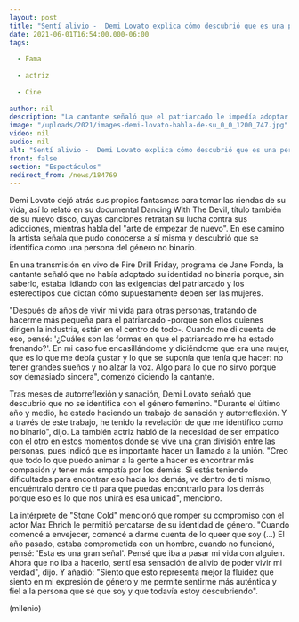 ```yaml
---
layout: post
title: "Sentí alivio -  Demi Lovato explica cómo descubrió que es una persona no binaria"
date: 2021-06-01T16:54:00.000-06:00
tags:
  
  - Fama
  
  - actriz
  
  - Cine
  
author: nil
description: "La cantante señaló que el patriarcado le impedía adoptar su identidad de género no binaria; dijo sentirse más auténtica y fiel a la persona que sé que soy. "
image: "/uploads/2021/images-demi-lovato-habla-de-su_0_0_1200_747.jpg"
video: nil
audio: nil
alt: "Sentí alivio -  Demi Lovato explica cómo descubrió que es una persona no binaria"
front: false
section: "Espectáculos"
redirect_from: /news/184769
---
```


Demi Lovato dejó atrás sus propios fantasmas para tomar las riendas de su vida, así lo relató en su documental Dancing With The Devil, título también de su nuevo disco, cuyas canciones retratan su lucha contra sus adicciones, mientras habla del "arte de empezar de nuevo". En ese camino la artista señala que pudo conocerse a sí misma y descubrió que se identifica como una persona del género no binario.  

En una transmisión en vivo de Fire Drill Friday, programa de Jane Fonda, la cantante señaló que no había adoptado su identidad no binaria porque, sin saberlo, estaba lidiando con las exigencias del patriarcado y los estereotipos que dictan cómo supuestamente deben ser las mujeres.  

"Después de años de vivir mi vida para otras personas, tratando de hacerme más pequeña para el patriarcado -porque son ellos quienes dirigen la industria, están en el centro de todo-. Cuando me di cuenta de eso, pensé: '¿Cuáles son las formas en que el patriarcado me ha estado frenando?'. En mi caso fue encasillándome y diciéndome que era una mujer, que es lo que me debía gustar y lo que se suponía que tenía que hacer: no tener grandes sueños y no alzar la voz. Algo para lo que no sirvo porque soy demasiado sincera", comenzó diciendo la cantante.  

Tras meses de autorreflexión y sanación, Demi Lovato señaló que descubrió que no se identifica con el género femenino. "Durante el último año y medio, he estado haciendo un trabajo de sanación y autorreflexión. Y a través de este trabajo, he tenido la revelación de que me identifico como no binario", dijo.  La también actriz habló de la necesidad de ser empático con el otro en estos momentos donde se vive una gran división entre las personas, pues indicó que es importante hacer un llamado a la unión.  "Creo que todo lo que puedo animar a la gente a hacer es encontrar más compasión y tener más empatía por los demás. Si estás teniendo dificultades para encontrar eso hacia los demás, ve dentro de ti mismo, encuéntralo dentro de ti para que puedas encontrarlo para los demás porque eso es lo que nos unirá es esa unidad", menciono.

La intérprete de "Stone Cold" mencionó que romper su compromiso con el actor Max Ehrich le permitió percatarse de su identidad de género. "Cuando comencé a envejecer, comencé a darme cuenta de lo queer que soy (...) El año pasado, estaba comprometida con un hombre, cuando no funcionó, pensé: 'Esta es una gran señal'. Pensé que iba a pasar mi vida con alguien. Ahora que no iba a hacerlo, sentí esa sensación de alivio de poder vivir mi verdad", dijo.  Y añadió: "Siento que esto representa mejor la fluidez que siento en mi expresión de género y me permite sentirme más auténtica y fiel a la persona que sé que soy y que todavía estoy descubriendo". 

(milenio)